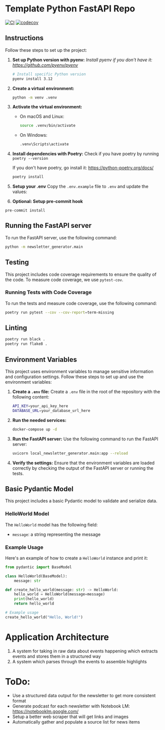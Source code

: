 # Template Python FastAPI Repo
[![CI](https://github.com/chrishart0/gen-ai-newsletter/actions/workflows/ci.yml/badge.svg)](https://github.com/chrishart0/gen-ai-newsletter/actions/workflows/ci.yml)
[![codecov](https://codecov.io/github/chrishart0/gen-ai-newsletter/graph/badge.svg?token=6QFK2BOQ54)](https://codecov.io/github/chrishart0/gen-ai-newsletter)

## Instructions

Follow these steps to set up the project:

1. **Set up Python version with pyenv:**
   *Install pyenv if you don't have it: <https://github.com/pyenv/pyenv>*

   ```sh
   # Install specific Python version
   pyenv install 3.12
   ```

2. **Create a virtual environment:**
   ```sh
   python -m venv .venv
   ```

3. **Activate the virtual environment:**
   - On macOS and Linux:
     ```sh
     source .venv/bin/activate
     ```
   - On Windows:
     ```sh
     .venv\Scripts\activate
     ```

4. **Install dependencies with Poetry:**
   Check if you have poetry by running `poetry --version`

   If you don't have poetry, go install it: <https://python-poetry.org/docs/>

   ```sh
   poetry install
   ```

5. **Setup your .env**
Copy the `.env.example` file to `.env` and update the values:

6. **Optional: Setup pre-commit hook**
```
pre-commit install
```

## Running the FastAPI server

To run the FastAPI server, use the following command:
```sh
python -m newsletter_generator.main
```

## Testing

This project includes code coverage requirements to ensure the quality of the code. To measure code coverage, we use `pytest-cov`.

### Running Tests with Code Coverage

To run the tests and measure code coverage, use the following command:
```sh
poetry run pytest --cov --cov-report=term-missing
```

## Linting

```bash
poetry run black .
poetry run flake8 .
```

## Environment Variables

This project uses environment variables to manage sensitive information and configuration settings. Follow these steps to set up and use the environment variables:

1. **Create a `.env` file:**
   Create a `.env` file in the root of the repository with the following content:
   ```sh
   API_KEY=your_api_key_here
   DATABASE_URL=your_database_url_here
   ```

2. **Run the needed services:**
   ```sh
   docker-compose up -d
   ```

2. **Run the FastAPI server:**
   Use the following command to run the FastAPI server:
   ```sh
   uvicorn local_newsletter_generator.main:app --reload
   ```
3. **Verify the settings:**
   Ensure that the environment variables are loaded correctly by checking the output of the FastAPI server or running the tests.

## Basic Pydantic Model

This project includes a basic Pydantic model to validate and serialize data.

### HelloWorld Model

The `HelloWorld` model has the following field:
- `message`: a string representing the message

### Example Usage

Here's an example of how to create a `HelloWorld` instance and print it:

```python
from pydantic import BaseModel

class HelloWorld(BaseModel):
    message: str

def create_hello_world(message: str) -> HelloWorld:
    hello_world = HelloWorld(message=message)
    print(hello_world)
    return hello_world

# Example usage
create_hello_world("Hello, World!")
```

# Application Architecture

1) A system for taking in raw data about events happening which extracts events and stores them in a structured way
2) A system which parses through the events to assemble highlights


# ToDo:

* Use a structured data output for the newsletter to get more consistent format
* Generate podcast for each newsletter with Notebook LM: https://notebooklm.google.com/
* Setup a better web scraper that will get links and images
* Automatically gather and populate a source list for news items